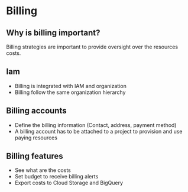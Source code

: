 # Billing

## Why is billing important?
Billing strategies are important to provide oversight over the resources costs.

## Iam
 - Billing is integrated with IAM and organization
 - Billing follow the same organization hierarchy

## Billing accounts
 - Define the billing information (Contact, address, payment method)
 - A billing account has to be attached to a project to provision and use paying resources

## Billing features
 - See what are the costs
 - Set budget to receive billing alerts
 - Export costs to Cloud Storage and BigQuery
